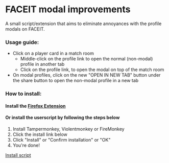 # FACEIT modal improvements
A small script/extension that aims to eliminate annoyances with the profile modals on FACEIT.

### Usage guide:
- Click on a player card in a match room
    - Middle-click on the profile link to open the normal (non-modal) profile in another tab
    - Click on the profile link, to open the modal on top of the match room
- On modal profiles, click on the new "OPEN IN NEW TAB" button under the share button to open the non-modal profile in a new tab 
### How to install:
#### <b>Install the [Firefox Extension](https://addons.mozilla.org/en-US/firefox/addon/faceit-modal-improvements/)</b>
#### Or install the userscript by following the steps below
1. Install Tampermonkey, Violentmonkey or FireMonkey
2. Click the install link below
3. Click "Install" or "Confirm installation" or "OK"
4. You're done!  

[Install script](https://github.com/shakerrrr/faceit-modal-improvements/raw/master/faceit-modal-improvements.user.js)
